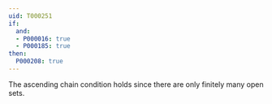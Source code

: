 ```yaml
---
uid: T000251
if:
  and:
  - P000016: true
  - P000185: true
then:
  P000208: true
---
```


The ascending chain condition holds since there are only finitely many open sets.
